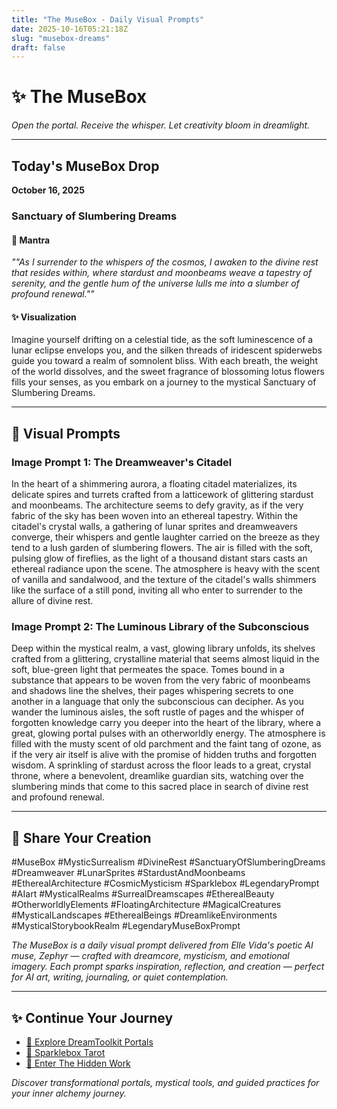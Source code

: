 ```yaml
---
title: "The MuseBox - Daily Visual Prompts"
date: 2025-10-16T05:21:18Z
slug: "musebox-dreams"
draft: false
---
```


# ✨ The MuseBox

*Open the portal. Receive the whisper. Let creativity bloom in dreamlight.*

---

## Today's MuseBox Drop
**October 16, 2025**

### Sanctuary of Slumbering Dreams

#### 🌙 Mantra
*""As I surrender to the whispers of the cosmos, I awaken to the divine rest that resides within, where stardust and moonbeams weave a tapestry of serenity, and the gentle hum of the universe lulls me into a slumber of profound renewal.""*

#### ✨ Visualization
Imagine yourself drifting on a celestial tide, as the soft luminescence of a lunar eclipse envelops you, and the silken threads of iridescent spiderwebs guide you toward a realm of somnolent bliss. With each breath, the weight of the world dissolves, and the sweet fragrance of blossoming lotus flowers fills your senses, as you embark on a journey to the mystical Sanctuary of Slumbering Dreams.

---

## 🎨 Visual Prompts

### Image Prompt 1: The Dreamweaver's Citadel

In the heart of a shimmering aurora, a floating citadel materializes, its delicate spires and turrets crafted from a latticework of glittering stardust and moonbeams. The architecture seems to defy gravity, as if the very fabric of the sky has been woven into an ethereal tapestry. Within the citadel's crystal walls, a gathering of lunar sprites and dreamweavers converge, their whispers and gentle laughter carried on the breeze as they tend to a lush garden of slumbering flowers. The air is filled with the soft, pulsing glow of fireflies, as the light of a thousand distant stars casts an ethereal radiance upon the scene. The atmosphere is heavy with the scent of vanilla and sandalwood, and the texture of the citadel's walls shimmers like the surface of a still pond, inviting all who enter to surrender to the allure of divine rest.

### Image Prompt 2: The Luminous Library of the Subconscious

Deep within the mystical realm, a vast, glowing library unfolds, its shelves crafted from a glittering, crystalline material that seems almost liquid in the soft, blue-green light that permeates the space. Tomes bound in a substance that appears to be woven from the very fabric of moonbeams and shadows line the shelves, their pages whispering secrets to one another in a language that only the subconscious can decipher. As you wander the luminous aisles, the soft rustle of pages and the whisper of forgotten knowledge carry you deeper into the heart of the library, where a great, glowing portal pulses with an otherworldly energy. The atmosphere is filled with the musty scent of old parchment and the faint tang of ozone, as if the very air itself is alive with the promise of hidden truths and forgotten wisdom. A sprinkling of stardust across the floor leads to a great, crystal throne, where a benevolent, dreamlike guardian sits, watching over the slumbering minds that come to this sacred place in search of divine rest and profound renewal.

---

## 🔮 Share Your Creation

#MuseBox #MysticSurrealism #DivineRest #SanctuaryOfSlumberingDreams #Dreamweaver #LunarSprites #StardustAndMoonbeams #EtherealArchitecture #CosmicMysticism #Sparklebox #LegendaryPrompt #AIart #MysticalRealms #SurrealDreamscapes #EtherealBeauty #OtherworldlyElements #FloatingArchitecture #MagicalCreatures #MysticalLandscapes #EtherealBeings #DreamlikeEnvironments #MysticalStorybookRealm #LegendaryMuseBoxPrompt

*The MuseBox is a daily visual prompt delivered from Elle Vida's poetic AI muse, Zephyr — crafted with dreamcore, mysticism, and emotional imagery. Each prompt sparks inspiration, reflection, and creation — perfect for AI art, writing, journaling, or quiet contemplation.*

---

## ✨ Continue Your Journey

- [🌌 Explore DreamToolkit Portals](/dreamtoolkit/)
- [🔮 Sparklebox Tarot](/tarot/)
- [🌙 Enter The Hidden Work](/hidden-work/)

*Discover transformational portals, mystical tools, and guided practices for your inner alchemy journey.*
